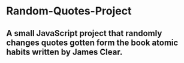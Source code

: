 # Random-Quotes-Project
## A small JavaScript project that randomly changes quotes gotten form the book atomic habits written by James Clear.
